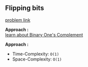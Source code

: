 ## Flipping bits

[problem link](https://www.hackerrank.com/challenges/flipping-bits/problem)

**Approach :**<br>
[learn about Binary One's Complement](https://stackoverflow.com/questions/23978683/1s-complement-using-in-c-c)

**Approach :**<br>

- Time-Complexity: `O(1)`
- Space-Complexity: `O(1)`
